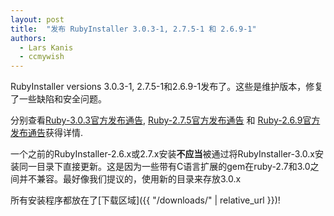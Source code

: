 ```yaml
---
layout: post
title:  "发布 RubyInstaller 3.0.3-1, 2.7.5-1 和 2.6.9-1"
authors: 
  - Lars Kanis
  - ccmywish
---
```

RubyInstaller versions 3.0.3-1, 2.7.5-1和2.6.9-1发布了。这些是维护版本，修复了一些缺陷和安全问题。

分别查看[Ruby-3.0.3官方发布通告](https://www.ruby-lang.org/en/news/2021/11/24/ruby-3-0-3-released/), [Ruby-2.7.5官方发布通告](https://www.ruby-lang.org/en/news/2021/11/24/ruby-2-7-5-released/) 和 [Ruby-2.6.9官方发布通告](https://www.ruby-lang.org/en/news/2021/11/24/ruby-2-6-9-released/)获得详情.

一个之前的RubyInstaller-2.6.x或2.7.x安装<b>不应当</b>被通过将RubyInstaller-3.0.x安装同一目录下直接更新。这是因为一些带有C语言扩展的gem在ruby-2.7和3.0之间并不兼容。最好像我们提议的，使用新的目录来存放3.0.x

所有安装程序都放在了[下载区域]({{ "/downloads/" | relative_url }})!
